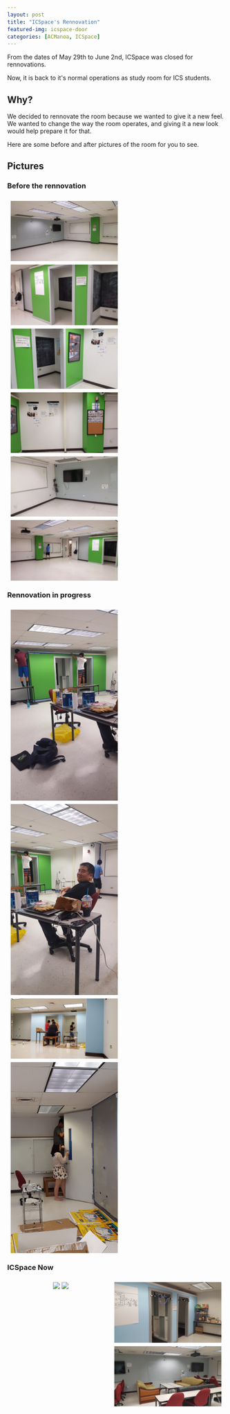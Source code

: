 ```yaml
---
layout: post
title: "ICSpace's Rennovation"
featured-img: icspace-door
categories: [ACManoa, ICSpace]
---
```


From the dates of May 29th to June 2nd, ICSpace was closed for rennovations.

Now, it is back to it's normal operations as study room for ICS students.

## Why?
We decided to rennovate the room because we wanted to give it a new feel. We wanted to change the way the room operates, and giving it a new look would help prepare it for that.

Here are some before and after pictures of the room for you to see.

## Pictures

### Before the rennovation

<center>
	<div class="row"> 
	  <div class="column">
	    <img src="/assets/img/posts/icspace-rennovation/before1.jpg" data-featherlight data-featherlight-target-attr="src">
	  	<img src="/assets/img/posts/icspace-rennovation/before2.jpg" data-featherlight data-featherlight-target-attr="src">
	  </div>
	  <div class="column">
	    <img src="/assets/img/posts/icspace-rennovation/before3.jpg" data-featherlight data-featherlight-target-attr="src">
	  	<img src="/assets/img/posts/icspace-rennovation/before4.jpg" data-featherlight data-featherlight-target-attr="src">
	  </div> 
	   <div class="column">
	    <img src="/assets/img/posts/icspace-rennovation/before5.jpg" data-featherlight data-featherlight-target-attr="src">
	  	<img src="/assets/img/posts/icspace-rennovation/before6.jpg" data-featherlight data-featherlight-target-attr="src">
	  </div> 
	</div>
</center>

### Rennovation in progress
<center>
	<div class="row"> 
	  <div class="column">
	    <img src="/assets/img/posts/icspace-rennovation/progress1.jpg" data-featherlight data-featherlight-target-attr="src">
	  	<img src="/assets/img/posts/icspace-rennovation/progress2.jpg" data-featherlight data-featherlight-target-attr="src">
	  </div>
	  <div class="column">
	    <img src="/assets/img/posts/icspace-rennovation/progress3.jpg" data-featherlight data-featherlight-target-attr="src">
	  	<img src="/assets/img/posts/icspace-rennovation/progress4.jpg" data-featherlight data-featherlight-target-attr="src">
	  </div> 
	</div>
</center>


### ICSpace Now

<center>
	<div class="row"> 
	  <div class="column">
	    <img src="/assets/img/posts/icspace-rennovation/after1.jpg" data-featherlight data-featherlight-target-attr="src">
	  	<img src="/assets/img/posts/icspace-rennovation/after2.jpg" data-featherlight data-featherlight-target-attr="src">
	  </div>
	  <div class="column">
	    <img src="/assets/img/posts/icspace-rennovation/after3.jpg" data-featherlight data-featherlight-target-attr="src">
	  	<img src="/assets/img/posts/icspace-rennovation/after4.jpg" data-featherlight data-featherlight-target-attr="src">
	  </div> 
	</div>
</center>

<style>
	.row {
	  display: flex;
	  flex-wrap: wrap;
	  padding: 0 4px;
	}

	/* Create four equal columns that sits next to each other */
	.column {
	  flex: 100%;
	  max-width: 50%;
	  padding: 0 4px;
	}

	.column img {
	  margin-top: 8px;
	  vertical-align: middle;
	  cursor: pointer;
	}

	/* Responsive layout - makes a two column-layout instead of four columns */
	@media screen and (max-width: 800px) {
	  .column {
	    flex: 50%;
	    max-width: 50%;
	  }
	}

	/* Responsive layout - makes the two columns stack on top of each other instead of next to each other */
	@media screen and (max-width: 600px) {
	  .column {
	    flex: 100%;
	    max-width: 100%;
	  }
	}
</style>

<link href="//cdn.rawgit.com/noelboss/featherlight/1.7.13/release/featherlight.min.css" type="text/css" rel="stylesheet" />
<script src="//code.jquery.com/jquery-latest.js"></script>
<script src="//cdn.rawgit.com/noelboss/featherlight/1.7.13/release/featherlight.min.js" type="text/javascript" charset="utf-8"></script>
<style>

#### Thanks to everyone that came out and helped with the rennovations!

* **Alice Chen**
* **Tyler Chong**
* **Ethan Chow**
* **Mark Cummins**
* **Vincent DiRienzo**
* **Jason Len**
* **Joshua Nishiguchi**
* **Bryant Sanchez**
* **Ty Uehara**

Thanks for helping out!

<center>
	<figure class="full">
	    <img src="/assets/img/posts/icspace-rennovation/footer.jpg" data-featherlight data-featherlight-target-attr="src">
	</figure>
</center>

#### Special thanks to the following:

* **to the custodians for letting us borrow supplies and redoing the floor**
* **to the ICS faculty for laughing at us outside the room**
* **and to all the helpers that helped out**

Thanks!
_ACManoa_